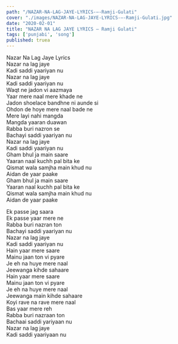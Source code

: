 ```yaml
---
path: "/NAZAR-NA-LAG-JAYE-LYRICS-–-Ramji-Gulati"
cover: "./images/NAZAR-NA-LAG-JAYE-LYRICS-–-Ramji-Gulati.jpg"
date: "2020-02-01"
title: "NAZAR NA LAG JAYE LYRICS – Ramji Gulati"
tags: ['punjabi', 'song']
published: truea
---
```

  
Nazar Na Lag Jaye Lyrics  
Nazar na lag jaye  
Kadi saddi yaariyan nu  
Nazar na lag jaye  
Kadi saddi yaariyan nu  
Waqt ne jadon vi aazmaya  
Yaar mere naal mere khade ne  
Jadon shoelace bandhne ni aunde si  
Ohdon de hoye mere naal bade ne  
Mere layi nahi mangda  
Mangda yaaran duawan  
Rabba buri nazron se  
Bachayi saddi yaariyan nu  
Nazar na lag jaye  
Kadi saddi yaariyan nu  
Gham bhul ja main saare  
Yaaran naal kuchh pal bita ke  
Qismat wala samjha main khud nu  
Aidan de yaar paake  
Gham bhul ja main saare  
Yaaran naal kuchh pal bita ke  
Qismat wala samjha main khud nu  
Aidan de yaar paake  
  
  
  
  
  
  
Ek passe jag saara  
Ek passe yaar mere ne  
Rabba buri nazran ton  
Bachayi saddi yaariyan nu  
Nazar na lag jaye  
Kadi saddi yaariyan nu  
Hain yaar mere saare  
Mainu jaan ton vi pyare  
Je eh na huye mere naal  
Jeewanga kihde sahaare  
Hain yaar mere saare  
Mainu jaan ton vi pyare  
Je eh na huye mere naal  
Jeewanga main kihde sahaare  
Koyi rave na rave mere naal  
Bas yaar mere reh  
Rabba buri nazraan ton  
Bachaai saddi yariyaan nu  
Nazar na lag jaye  
Kadi saddi yaariyaan nu  
